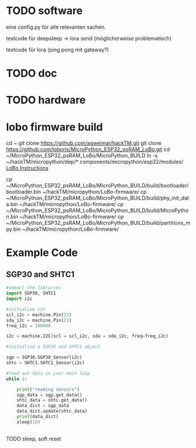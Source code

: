 # TODO software

eine config.py für alle relevanten sachen.

testcode für deepsleep -> lora send (möglicherweise problematisch)

testcode für lora (ping pong mit gateway?)

# TODO doc

# TODO hardware

# lobo firmware build

cd ~
git clone https://github.com/agweimar/hackTM.git
git clone https://github.com/loboris/MicroPython_ESP32_psRAM_LoBo.git
cd ~/MicroPython_ESP32_psRAM_LoBo/MicroPython_BUILD
ln -s ~/hackTM/micropython/dep/* components/micropython/esp32/modules/
[LoBo Instructions](https://github.com/loboris/MicroPython_ESP32_psRAM_LoBo/wiki/build)

cp ~/MicroPython_ESP32_psRAM_LoBo/MicroPython_BUILD/build/bootloader/bootloader.bin ~/hackTM/micropython/LoBo-firmware/
cp ~/MicroPython_ESP32_psRAM_LoBo/MicroPython_BUILD/build/phy_init_data.bin ~/hackTM/micropython/LoBo-firmware/
cp ~/MicroPython_ESP32_psRAM_LoBo/MicroPython_BUILD/build/MicroPython.bin ~/hackTM/micropython/LoBo-firmware/
cp ~/MicroPython_ESP32_psRAM_LoBo/MicroPython_BUILD/build/partitions_mpy.bin ~/hackTM/micropython/LoBo-firmware/



# Example Code  

## SGP30 and SHTC1
```python
#import the libraries
import SGP30, SHTC1
import i2c

#initialize i2c
scl_i2c = machine.Pin(22)
sda_i2c = machine.Pin(21)
freq_i2c = 100000

i2c = machine.I2C(scl = scl_i2c, sda = sda_i2c, freq=freq_i2c)

#initialize a SGP30 and SHTC1 object

sgp = SGP30.SGP30_Sensor(i2c)
shtc = SHTC1.SHTC1_Sensor(i2c)

#read out data in your main loop
while 1:

    print("reading sensors")
    sgp_data = sgp.get_data()
    shtc_data = shtc.get_data()
    data_dict = sgp_data
    data_dict.update(shtc_data)
    print(data_dict)
    sleep(10)
    
```
TODO sleep, soft reset


